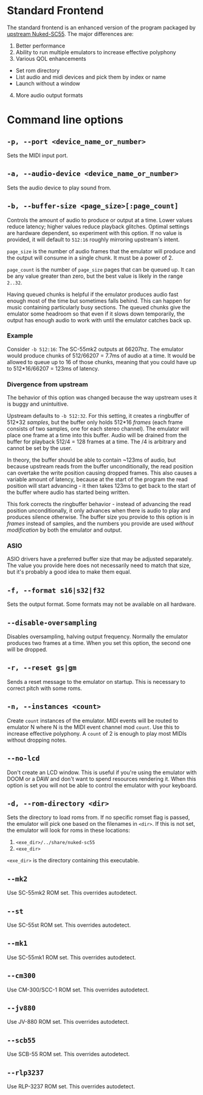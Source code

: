 # Standard Frontend

The standard frontend is an enhanced version of the program packaged by
[upstream Nuked-SC55](https://github.com/nukeykt/Nuked-SC55). The major
differences are:

1. Better performance
2. Ability to run multiple emulators to increase effective polyphony
3. Various QOL enhancements
  - Set rom directory
  - List audio and midi devices and pick them by index or name
  - Launch without a window
4. More audio output formats

# Command line options

## `-p, --port <device_name_or_number>`

Sets the MIDI input port.

## `-a, --audio-device <device_name_or_number>`

Sets the audio device to play sound from.

## `-b, --buffer-size <page_size>[:page_count]`

Controls the amount of audio to produce or output at a time. Lower values
reduce latency; higher values reduce playback glitches. Optimal settings are
hardware dependent, so experiment with this option. If no value is provided, it
will default to `512:16` roughly mirroring upstream's intent.

`page_size` is the number of audio frames that the emulator will produce and
the output will consume in a single chunk. It must be a power of 2.

`page_count` is the number of `page_size` pages that can be queued up. It can
be any value greater than zero, but the best value is likely in the range
`2..32`.

Having queued chunks is helpful if the emulator produces audio fast enough most
of the time but sometimes falls behind. This can happen for music containing
particularly busy sections. The queued chunks give the emulator some headroom
so that even if it slows down temporarily, the output has enough audio to work
with until the emulator catches back up.

### Example

Consider `-b 512:16`: The SC-55mk2 outputs at 66207hz. The emulator would
produce chunks of 512/66207 = 7.7ms of audio at a time. It would be allowed to
queue up to 16 of those chunks, meaning that you could have up to 512\*16/66207
= 123ms of latency.

### Divergence from upstream

The behavior of this option was changed because the way upstream uses it is
buggy and unintuitive.

Upstream defaults to `-b 512:32`. For this setting, it creates a ringbuffer of
512\*32 *samples*, but the buffer only holds 512\*16 *frames* (each frame
consists of two samples, one for each stereo channel). The emulator will place
one frame at a time into this buffer. Audio will be drained from the buffer for
playback 512/4 = 128 frames at a time. The /4 is arbitrary and cannot be set by
the user.

In theory, the buffer should be able to contain ~123ms of audio, but because
upstream reads from the buffer unconditionally, the read position can overtake
the write position causing dropped frames. This also causes a variable amount
of latency, because at the start of the program the read position will start
advancing - it then takes 123ms to get back to the start of the buffer where
audio has started being written.

This fork corrects the ringbuffer behavior - instead of advancing the read
position unconditionally, it only advances when there is audio to play and
produces silence otherwise. The buffer size you provide to this option is in
*frames* instead of samples, and the numbers you provide are used *without
modification* by both the emulator and output.

### ASIO

ASIO drivers have a preferred buffer size that may be adjusted separately. The
value you provide here does not necessarily need to match that size, but it's
probably a good idea to make them equal.

## `-f, --format s16|s32|f32`

Sets the output format. Some formats may not be available on all hardware.

## `--disable-oversampling`

Disables oversampling, halving output frequency. Normally the emulator produces
two frames at a time. When you set this option, the second one will be dropped.

## `-r, --reset gs|gm`

Sends a reset message to the emulator on startup. This is necessary to correct
pitch with some roms.

## `-n, --instances <count>`

Create `count` instances of the emulator. MIDI events will be routed to
emulator N where N is the MIDI event channel mod `count`. Use this to increase
effective polyphony. A `count` of 2 is enough to play most MIDIs without
dropping notes.

## `--no-lcd`

Don't create an LCD window. This is useful if you're using the emulator with
DOOM or a DAW and don't want to spend resources rendering it. When this option
is set you will not be able to control the emulator with your keyboard.

## `-d, --rom-directory <dir>`

Sets the directory to load roms from. If no specific romset flag is passed, the
emulator will pick one based on the filenames in `<dir>`. If this is not set,
the emulator will look for roms in these locations:

1. `<exe_dir>/../share/nuked-sc55`
2. `<exe_dir>`

`<exe_dir>` is the directory containing this executable.

## `--mk2`

Use SC-55mk2 ROM set. This overrides autodetect.

## `--st`

Use SC-55st ROM set. This overrides autodetect.

## `--mk1`

Use SC-55mk1 ROM set. This overrides autodetect.

## `--cm300`

Use CM-300/SCC-1 ROM set. This overrides autodetect.

## `--jv880` 

Use JV-880 ROM set. This overrides autodetect.

## `--scb55`

Use SCB-55 ROM set. This overrides autodetect.

## `--rlp3237`

Use RLP-3237 ROM set. This overrides autodetect.
